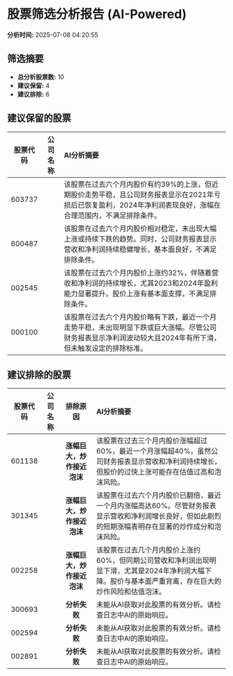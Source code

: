 # 股票筛选分析报告 (AI-Powered)

**分析时间:** 2025-07-08 04:20:55

## 筛选摘要

- **总分析股票数:** 10
- **建议保留:** 4
- **建议排除:** 6

## 建议保留的股票

| 股票代码 | 公司名称 | AI分析摘要 |
|:---:|:---:|:---|
| 603737 |  | 该股票在过去六个月内股价有约39%的上涨，但近期股价走势平稳，且公司财务报表显示在2021年亏损后已恢复盈利，2024年净利润表现良好，涨幅在合理范围内，不满足排除条件。 |
| 600487 |  | 该股票在过去六个月内股价相对稳定，未出现大幅上涨或持续下跌的趋势。同时，公司财务报表显示营收和净利润持续稳健增长，基本面良好，不满足排除条件。 |
| 002545 |  | 该股票在过去六个月内股价上涨约32%，伴随着营收和净利润的持续增长，尤其2023和2024年盈利能力显著提升。股价上涨有基本面支撑，不满足排除条件。 |
| 000100 |  | 该股票在过去六个月内股价略有下跌，最近一个月走势平稳，未出现明显下跌或巨大涨幅。尽管公司财务报表显示净利润波动较大且2024年有所下滑，但未触发设定的排除标准。 |

## 建议排除的股票

| 股票代码 | 公司名称 | 排除原因 | AI分析摘要 |
|:---:|:---:|:---:|:---|
| 601138 |  | **涨幅巨大，炒作接近泡沫** | 该股票在过去三个月内股价涨幅超过60%，最近一个月涨幅超40%，虽然公司财务报表显示营收和净利润持续增长，但股价的过快上涨可能存在估值过高和泡沫风险。 |
| 301345 |  | **涨幅巨大，炒作接近泡沫** | 该股票在过去六个月内股价已翻倍，最近一个月内涨幅高达60%。尽管财务报表显示营收和净利润增长良好，但如此剧烈的短期涨幅表明存在显著的炒作成分和泡沫风险。 |
| 002258 |  | **涨幅巨大，炒作接近泡沫** | 该股票在过去几个月内股价上涨约60%，但同期公司营收和净利润出现明显下滑，尤其是2024年净利润大幅下降。股价与基本面严重背离，存在巨大的炒作风险和估值泡沫。 |
| 300693 |  | **分析失败** | 未能从AI获取对此股票的有效分析。请检查日志中AI的原始响应。 |
| 002594 |  | **分析失败** | 未能从AI获取对此股票的有效分析。请检查日志中AI的原始响应。 |
| 002891 |  | **分析失败** | 未能从AI获取对此股票的有效分析。请检查日志中AI的原始响应。 |
